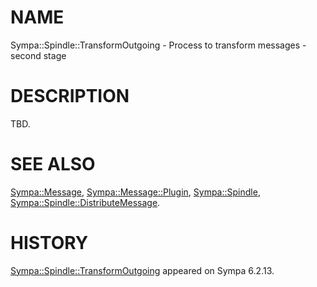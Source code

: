 # NAME

Sympa::Spindle::TransformOutgoing -
Process to transform messages - second stage

# DESCRIPTION

TBD.

# SEE ALSO

[Sympa::Message](./Sympa::Message.3.md),
[Sympa::Message::Plugin](./Sympa::Message::Plugin.3.md),
[Sympa::Spindle](./Sympa::Spindle.3.md),
[Sympa::Spindle::DistributeMessage](./Sympa::Spindle::DistributeMessage.3.md).

# HISTORY

[Sympa::Spindle::TransformOutgoing](./Sympa::Spindle::TransformOutgoing.3.md) appeared on Sympa 6.2.13.
